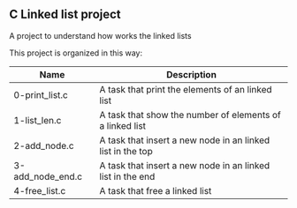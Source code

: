 ## C Linked list project
A project to understand how works the linked lists

This project is organized in this way:

| Name | Description|
|------|------------|
| 0-print_list.c | A task that print the elements of an linked list |
| 1-list_len.c | A task that show the number of elements of a linked list |
| 2-add_node.c | A task that insert a new node in an linked list in the top |
| 3-add_node_end.c | A task that insert a new node in an linked list in the end |
| 4-free_list.c | A task that free a linked list |
